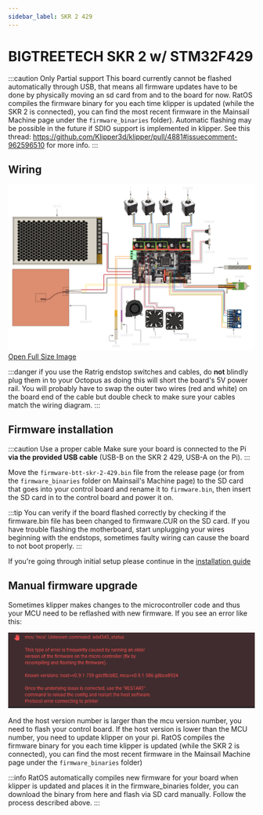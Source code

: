 ```yaml
---
sidebar_label: SKR 2 429
---
```


# BIGTREETECH SKR 2 w/ STM32F429

:::caution Only Partial support
This board currently cannot be flashed automatically through USB, that means all firmware updates have to be done by physically moving an sd card from and to the board for now. RatOS compiles the firmware binary for you each time klipper is updated (while the SKR 2 is connected), you can find the most recent firmware in the Mainsail Machine page under the `firmware_binaries` folder). Automatic flashing may be possible in the future if SDIO support is implemented in klipper. See this thread: https://github.com/Klipper3d/klipper/pull/4881#issuecomment-962596510 for more info.
:::

## Wiring

![BTT Octopus Pro STM32F429 Wiring Diagram](_media/skr-2-429-wiring.svg)
[Open Full Size Image](_media/skr-2-429-wiring-full.svg)

:::danger if you use the Ratrig endstop switches and cables, do **not** blindly plug them in to your Octopus as doing this will short the board's 5V power rail.
You will probably have to swap the outer two wires (red and white) on the board end of the cable but double check to make sure your cables match the wiring diagram.
:::

## Firmware installation

:::caution Use a proper cable
Make sure your board is connected to the Pi **via the provided USB cable** (USB-B on the SKR 2 429, USB-A on the Pi).
:::

Move the `firmware-btt-skr-2-429.bin` file from the release page (or from the `firmware_binaries` folder on Mainsail's Machine page) to the SD card that goes into your control board and rename it to `firmware.bin`, then insert the SD card in to the control board and power it on.

:::tip
You can verify if the board flashed correctly by checking if the firmware.bin file has been changed to firmware.CUR on the SD card. If you have trouble flashing the motherboard, start unplugging your wires beginning with the endstops, sometimes faulty wiring can cause the board to not boot properly.
:::

If you're going through initial setup please continue in the [installation guide](installation.md#setup)

## Manual firmware upgrade

Sometimes klipper makes changes to the microcontroller code and thus your MCU need to be reflashed with new firmware. If you see an error like this:

![Firmware version mismatch between host and guest](/img/firmware_version_mismatch.png)

And the host version number is larger than the mcu version number, you need to flash your control board. If the host version is lower than the MCU number, you need to update klipper on your pi. RatOS compiles the firmware binary for you each time klipper is updated (while the SKR 2 is connected), you can find the most recent firmware in the Mainsail Machine page under the `firmware_binaries` folder)

:::info
RatOS automatically compiles new firmware for your board when klipper is updated and places it in the firmware_binaries folder, you can download the binary from here and flash via SD card manually. Follow the process described above.
:::